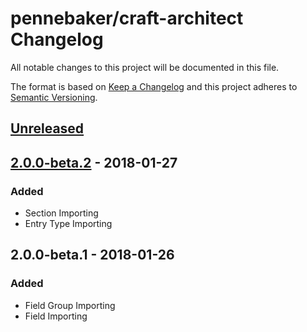 # pennebaker/craft-architect Changelog
All notable changes to this project will be documented in this file.

The format is based on [Keep a Changelog](http://keepachangelog.com/en/1.0.0/)
and this project adheres to [Semantic Versioning](http://semver.org/spec/v2.0.0.html).

## [Unreleased]

## [2.0.0-beta.2] - 2018-01-27
### Added
- Section Importing
- Entry Type Importing

## 2.0.0-beta.1 - 2018-01-26
### Added
- Field Group Importing
- Field Importing

[Unreleased]: https://github.com/pennebaker/craft-architect/compare/2.0.0-beta.2...develop
[2.0.0-beta.2]: https://github.com/pennebaker/craft-architect/compare/2.0.0-beta.1...2.0.0-beta.2
